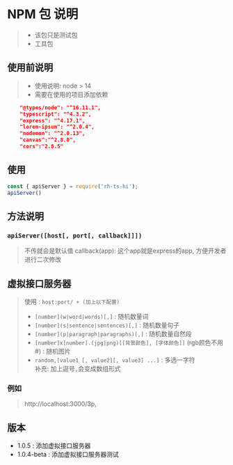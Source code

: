 # NPM 包 说明
> - 该包只是测试包
> - 工具包

## 使用前说明
> - 使用说明: node > 14  
> - 需要在使用的项目添加依赖

```json
	"@types/node": "^16.11.1",
	"typescript": "^4.3.2",
	"express": "^4.17.1",
	"lorem-ipsum": "^2.0.4",
	"nodemon": "^2.0.13",
	"canvas":"^2.8.0",
	"cors":"2.8.5"
```
## 使用
```js
const { apiServer } = require('rh-ts-hi');
apiServer()
```
## 方法说明
### `apiServer([host[, port[, callback]]])`
> 不传就会是默认值
> callback(app): 这个app就是express的app, 方便开发者进行二次修改

## 虚拟接口服务器
> 使用 : `host:port/ + (加上以下配置)`
>- `[number](w|word|words)[,]` : 随机数量词    
>- `[number](s|sentence|sentences)[,]` : 随机数量句子  
>- `[number](p|paragraph|paragraphs)[,]` : 随机数量自然段  
>- `[number]x[number].(jpg|png)[[背景颜色], [字体颜色]]` (rgb颜色不用#) : 随机图片  
>- `random,[value1 [, value2][, value3] ...]` : 多选一字符  
> 补充: 加上逗号`,`会变成数组形式

### 例如
> http://localhost:3000/3p,

## 版本
 
- 1.0.5 : 添加虚拟接口服务器
- 1.0.4-beta : 添加虚拟接口服务器测试
